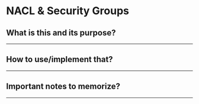 # NACL & Security Groups

## What is this and its purpose?

---

## How to use/implement that?

---

## Important notes to memorize?

---
